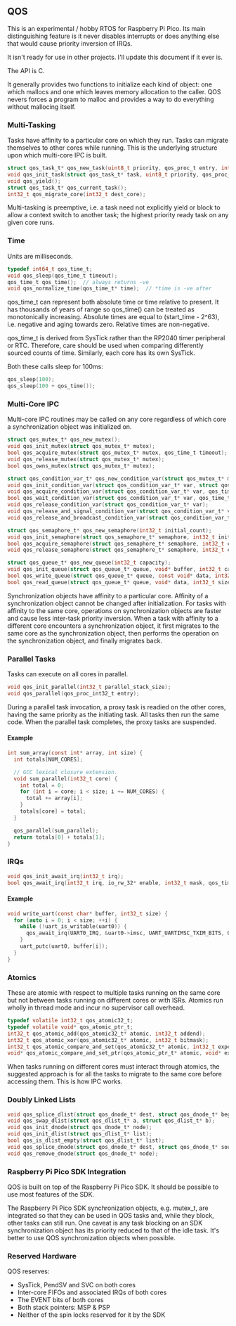 ## QOS

This is an experimental / hobby RTOS for Raspberry Pi Pico. Its main distinguishing feature is it
never disables interrupts or does anything else that would cause priority inversion of IRQs.

It isn't ready for use in other projects. I'll update this document if it ever is.

The API is C.

It generally provides two functions to initialize each kind of object: one which mallocs
and one which leaves memory allocation to the caller. QOS nevers forces a program to malloc and provides
a way to do everything without mallocing itself.

### Multi-Tasking

Tasks have affinity to a particular core on which they run. Tasks can migrate themselves to other
cores while running. This is the underlying structure upon which multi-core IPC is built.

```c
struct qos_task_t* qos_new_task(uint8_t priority, qos_proc_t entry, int32_t stack_size);
void qos_init_task(struct qos_task_t* task, uint8_t priority, qos_proc_t entry, void* stack, int32_t stack_size);
void qos_yield();
struct qos_task_t* qos_current_task();
int32_t qos_migrate_core(int32_t dest_core);
```

Multi-tasking is preemptive, i.e. a task need not explicitly yield or block to allow a context
switch to another task; the highest priority ready task on any given core runs.

### Time

Units are milliseconds.

```c
typedef int64_t qos_time_t;
void qos_sleep(qos_time_t timeout);
qos_time_t qos_time();  // always returns -ve
void qos_normalize_time(qos_time_t* time);  // *time is -ve after
```

qos_time_t can represent both absolute time or time relative to present. It has thousands of years
of range so qos_time() can be treated as monotonically increasing. Absolute times are equal to (start_time - 2^63), i.e. negative
and aging towards zero. Relative times are non-negative.

qos_time_t is derived from SysTick rather than the RP2040 timer peripheral or RTC. Therefore, care should be used when comparing differently
sourced counts of time. Similarly, each core has its own SysTick.

Both these calls sleep for 100ms:
```c
qos_sleep(100);
qos_sleep(100 + qos_time());
```

### Multi-Core IPC

Multi-core IPC routines may be called on any core regardless of which core a synchronization object
was initialized on.

```c
struct qos_mutex_t* qos_new_mutex();
void qos_init_mutex(struct qos_mutex_t* mutex);
bool qos_acquire_mutex(struct qos_mutex_t* mutex, qos_time_t timeout);
void qos_release_mutex(struct qos_mutex_t* mutex);
bool qos_owns_mutex(struct qos_mutex_t* mutex);

struct qos_condition_var_t* qos_new_condition_var(struct qos_mutex_t* mutex);
void qos_init_condition_var(struct qos_condition_var_t* var, struct qos_mutex_t* mutex);
void qos_acquire_condition_var(struct qos_condition_var_t* var, qos_time_t timeout);
bool qos_wait_condition_var(struct qos_condition_var_t* var, qos_time_t timeout);
void qos_release_condition_var(struct qos_condition_var_t* var);
void qos_release_and_signal_condition_var(struct qos_condition_var_t* var);
void qos_release_and_broadcast_condition_var(struct qos_condition_var_t* var);

struct qos_semaphore_t* qos_new_semaphore(int32_t initial_count);
void qos_init_semaphore(struct qos_semaphore_t* semaphore, int32_t initial_count);
bool qos_acquire_semaphore(struct qos_semaphore_t* semaphore, int32_t count, qos_time_t timeout);
void qos_release_semaphore(struct qos_semaphore_t* semaphore, int32_t count);

struct qos_queue_t* qos_new_queue(int32_t capacity);
void qos_init_queue(struct qos_queue_t* queue, void* buffer, int32_t capacity);
bool qos_write_queue(struct qos_queue_t* queue, const void* data, int32_t size, qos_time_t timeout);
bool qos_read_queue(struct qos_queue_t* queue, void* data, int32_t size, qos_time_t timeout);
```

Synchronization objects have affinity to a particular core. Affinity of a synchronization object cannot be
changed after initialization. For tasks with affinity to the same core, operations on synchronization objects
are faster and cause less inter-task priority inversion. When a task with affinity to a different core encounters
a synchronization object, it first migrates to the same core as the synchronization object, then
performs the operation on the synchronization object, and finally migrates back.

### Parallel Tasks

Tasks can execute on all cores in parallel.

```c
void qos_init_parallel(int32_t parallel_stack_size);
void qos_parallel(qos_proc_int32_t entry);
```

During a parallel task invocation, a proxy task is readied on the other cores, having the same priority as the initiating task. All
tasks then run the same code. When the parallel task completes, the proxy tasks are suspended.

#### Example

```c
int sum_array(const int* array, int size) {
  int totals[NUM_CORES];

  // GCC lexical closure extension.
  void sum_parallel(int32_t core) {
    int total = 0;
    for (int i = core; i < size; i += NUM_CORES) {
      total += array[i];
    }
    totals[core] = total;
  }

  qos_parallel(sum_parallel);
  return totals[0] + totals[1];
}
```

### IRQs

```c
void qos_init_await_irq(int32_t irq);
bool qos_await_irq(int32_t irq, io_rw_32* enable, int32_t mask, qos_time_t timeout);
```

#### Example

```c
void write_uart(const char* buffer, int32_t size) {
  for (auto i = 0; i < size; ++i) {
    while (!uart_is_writable(uart0)) {
      qos_await_irq(UART0_IRQ, &uart0->imsc, UART_UARTIMSC_TXIM_BITS, QOS_NO_TIMEOUT);
    }
    uart_putc(uart0, buffer[i]);
  }
}
```

### Atomics

These are atomic with respect to multiple tasks running on the same core but not between tasks
running on different cores or with ISRs. Atomics run wholly in thread mode and incur no supervisor
call overhead.

```c
typedef volatile int32_t qos_atomic32_t;
typedef volatile void* qos_atomic_ptr_t;
int32_t qos_atomic_add(qos_atomic32_t* atomic, int32_t addend);
int32_t qos_atomic_xor(qos_atomic32_t* atomic, int32_t bitmask);
int32_t qos_atomic_compare_and_set(qos_atomic32_t* atomic, int32_t expected, int32_t new_value);
void* qos_atomic_compare_and_set_ptr(qos_atomic_ptr_t* atomic, void* expected, void* new_value);
```

When tasks running on different cores must interact through atomics, the suggested approach is for
all the tasks to migrate to the same core before accessing them. This is how IPC works.

### Doubly Linked Lists

```c
void qos_splice_dlist(struct qos_dnode_t* dest, struct qos_dnode_t* begin, struct qos_dnode_t* end);
void qos_swap_dlist(struct qos_dlist_t* a, struct qos_dlist_t* b);
void qos_init_dnode(struct qos_dnode_t* node);
void qos_init_dlist(struct qos_dlist_t* list);
bool qos_is_dlist_empty(struct qos_dlist_t* list);
void qos_splice_dnode(struct qos_dnode_t* dest, struct qos_dnode_t* source);
void qos_remove_dnode(struct qos_dnode_t* node);
```

### Raspberry Pi Pico SDK Integration

QOS is built on top of the Raspberry Pi Pico SDK. It should be possible to use most features of the SDK.

The Raspberry Pi Pico SDK synchronization objects, e.g. mutex_t, are integrated so that they can be
used in QOS tasks and, while they block, other tasks can still run. One caveat is any task blocking on an SDK
synchronization object has its priority reduced to that of the idle task. It's better to use QOS
synchronization objects when possible.

### Reserved Hardware

QOS reserves:
* SysTick, PendSV and SVC on both cores
* Inter-core FIFOs and associated IRQs of both cores
* The EVENT bits of both cores
* Both stack pointers: MSP & PSP
* Neither of the spin locks reserved for it by the SDK
